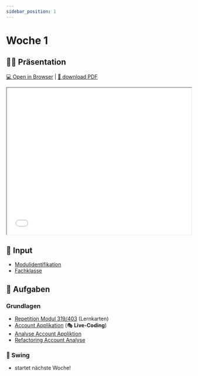 ```yaml
---
sidebar_position: 1
---
```


# Woche 1

## :teacher: Präsentation

[:computer: Open in Browser](pathname:///slides/woche-1) |
[:floppy_disk: download PDF](pathname:///slides/woche-1.pdf)

<iframe src="/bbzbl-modul-404/slides/woche-1" width="100%" height="400px"></iframe>

## :brain: Input

- [Modulidentifikation](../index.md)
- [Fachklasse](../konzepte/fachklassen.md)

## :pencil: Aufgaben

<div class="grid"><div>

### Grundlagen

- [Repetition Modul 319/403](../repetition/repetition.md) (Lernkarten)
- [Account Applikation](../aufgaben-grundlagen/account-application.md)
  (:performing_arts: **Live-Coding**)
- [Analyse Account Appliktion](../aufgaben-grundlagen/analyse-account-application.md)
- [Refactoring Account Analyse](../aufgaben-grundlagen/refactoring-account-application.md)

</div><div>

### :nail_care: Swing

- startet nächste Woche!

</div></div>
